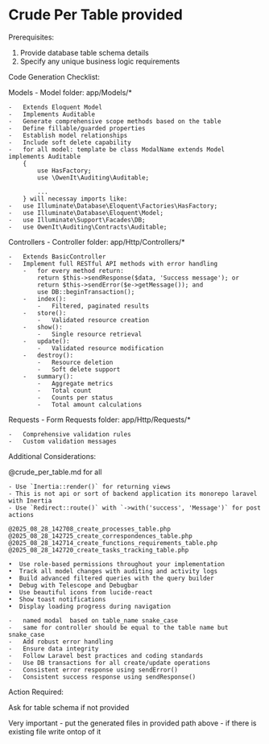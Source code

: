 # Crude Per Table provided

Prerequisites:

1. Provide database table schema details
2. Specify any unique business logic requirements

Code Generation Checklist:

Models - Model folder: app/Models/\*

    -   Extends Eloquent Model
    -   Implements Auditable
    -   Generate comprehensive scope methods based on the table
    -   Define fillable/guarded properties
    -   Establish model relationships
    -   Include soft delete capability
    -   for all model: template be class ModalName extends Model implements Auditable
        {
            use HasFactory;
            use \OwenIt\Auditing\Auditable;

            ...
        } will necessay imports like:
    -   use Illuminate\Database\Eloquent\Factories\HasFactory;
    -   use Illuminate\Database\Eloquent\Model;
    -   use Illuminate\Support\Facades\DB;
    -   use OwenIt\Auditing\Contracts\Auditable;

Controllers - Controller folder: app/Http/Controllers/\*

    -   Extends BasicController
    -   Implement full RESTful API methods with error handling
        -   for every method return:
            return $this->sendResponse($data, 'Success message'); or
            return $this->sendError($e->getMessage()); and
            use DB::beginTransaction();
        -   index():
            -   Filtered, paginated results
        -   store():
            -   Validated resource creation
        -   show():
            -   Single resource retrieval
        -   update():
            -   Validated resource modification
        -   destroy():
            -   Resource deletion
            -   Soft delete support
        -   summary():
            -   Aggregate metrics
            -   Total count
            -   Counts per status
            -   Total amount calculations

Requests - Form Requests folder: app/Http/Requests/\*

    -   Comprehensive validation rules
    -   Custom validation messages

Additional Considerations:

@crude_per_table.md for all

    - Use `Inertia::render()` for returning views
    - This is not api or sort of backend application its monorepo laravel with Inertia
    - Use `Redirect::route()` with `->with('success', 'Message')` for post actions

    @2025_08_28_142708_create_processes_table.php @2025_08_28_142725_create_correspondences_table.php @2025_08_28_142714_create_functions_requirements_table.php @2025_08_28_142720_create_tasks_tracking_table.php

    •  Use role-based permissions throughout your implementation
    •  Track all model changes with auditing and activity logs
    •  Build advanced filtered queries with the query builder
    •  Debug with Telescope and Debugbar
    •  Use beautiful icons from lucide-react
    •  Show toast notifications
    •  Display loading progress during navigation

    -   named modal  based on table_name snake_case
    -   same for controller should be equal to the table name but snake_case
    -   Add robust error handling
    -   Ensure data integrity
    -   Follow Laravel best practices and coding standards
    -   Use DB transactions for all create/update operations
    -   Consistent error response using sendError()
    -   Consistent success response using sendResponse()

Action Required:

Ask for table schema if not provided

Very important - put the generated files in provided path above - if there is existing file write ontop of it
